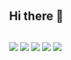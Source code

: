 ## Hi there 👋
<br/>
<img src='https://img.shields.io/badge/Telegram-2CA5E0?style=for-the-badge&logo=telegram&logoColor=white' />
<img src='https://img.shields.io/badge/MongoDB-4EA94B?style=for-the-badge&logo=mongodb&logoColor=white' />
<img src='https://img.shields.io/badge/MySQL-005C84?style=for-the-badge&logo=mysql&logoColor=white' />
<img src='https://img.shields.io/badge/Adobe%20XD-470137?style=for-the-badge&logo=Adobe%20XD&logoColor=#FF61F6' />
<img src='https://img.shields.io/badge/Figma-F24E1E?style=for-the-badge&logo=figma&logoColor=white' />
